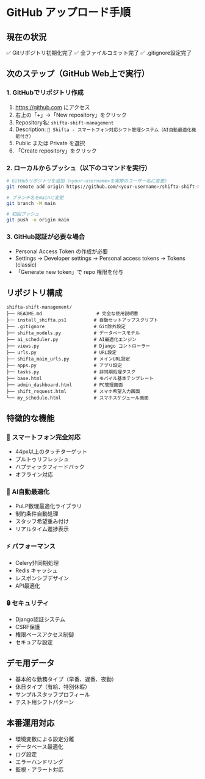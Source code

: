 # GitHub アップロード手順

## 現在の状況
✅ Gitリポジトリ初期化完了
✅ 全ファイルコミット完了
✅ .gitignore設定完了

## 次のステップ（GitHub Web上で実行）

### 1. GitHubでリポジトリ作成
1. https://github.com にアクセス
2. 右上の「+」→「New repository」をクリック
3. Repository名: `shifta-shift-management`
4. Description: `📱 Shifta - スマートフォン対応シフト管理システム（AI自動最適化機能付き）`
5. Public または Private を選択
6. 「Create repository」をクリック

### 2. ローカルからプッシュ（以下のコマンドを実行）

```bash
# GitHubリポジトリを追加（<your-username>を実際のユーザー名に変更）
git remote add origin https://github.com/<your-username>/shifta-shift-management.git

# ブランチ名をmainに変更
git branch -M main

# 初回プッシュ
git push -u origin main
```

### 3. GitHub認証が必要な場合
- Personal Access Token の作成が必要
- Settings → Developer settings → Personal access tokens → Tokens (classic)
- 「Generate new token」で repo 権限を付与

## リポジトリ構成

```
shifta-shift-management/
├── README.md                    # 完全な使用説明書
├── install_shifta.ps1          # 自動セットアップスクリプト
├── .gitignore                  # Git除外設定
├── shifta_models.py            # データベースモデル
├── ai_scheduler.py             # AI最適化エンジン
├── views.py                    # Django コントローラー
├── urls.py                     # URL設定
├── shifta_main_urls.py         # メインURL設定
├── apps.py                     # アプリ設定
├── tasks.py                    # 非同期処理タスク
├── base.html                   # モバイル基本テンプレート
├── admin_dashboard.html        # PC管理画面
├── shift_request.html          # スマホ希望入力画面
└── my_schedule.html            # スマホスケジュール画面
```

## 特徴的な機能

### 🎯 スマートフォン完全対応
- 44px以上のタッチターゲット
- プルトゥリフレッシュ
- ハプティックフィードバック
- オフライン対応

### 🤖 AI自動最適化
- PuLP数理最適化ライブラリ
- 制約条件自動処理
- スタッフ希望重み付け
- リアルタイム進捗表示

### ⚡ パフォーマンス
- Celery非同期処理
- Redis キャッシュ
- レスポンシブデザイン
- API最適化

### 🔒 セキュリティ
- Django認証システム
- CSRF保護
- 権限ベースアクセス制御
- セキュアな設定

## デモ用データ
- 基本的な勤務タイプ（早番、遅番、夜勤）
- 休日タイプ（有給、特別休暇）
- サンプルスタッフプロフィール
- テスト用シフトパターン

## 本番運用対応
- 環境変数による設定分離
- データベース最適化
- ログ設定
- エラーハンドリング
- 監視・アラート対応
